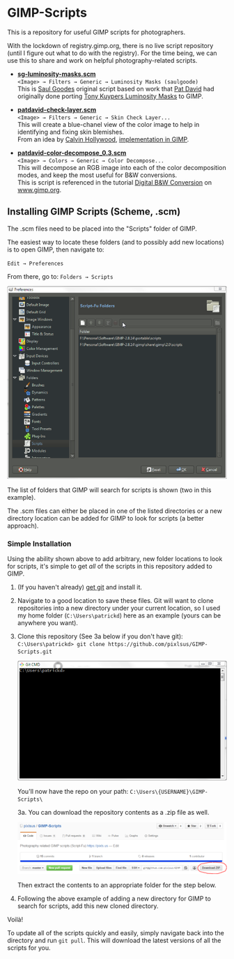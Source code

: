 # GIMP-Scripts

This is a repository for useful GIMP scripts for photographers.

With the lockdown of registry.gimp.org, there is no live script repository (until I figure out what to do with the registry). For the time being, we can use this to share and work on helpful photography-related scripts.

* [**sg-luminosity-masks.scm**][sg-luminosity-masks]  
    `<Image> → Filters → Generic → Luminosity Masks (saulgoode)`  
    This is [Saul Goodes][goode] original script based on work that [Pat David][david-lum] had originally done porting [Tony Kuypers Luminosity Masks][kuyper-lum] to GIMP.

* [**patdavid-check-layer.scm**][patdavid-check-layer]  
    `<Image> → Filters → Generic → Skin Check Layer...`  
    This will create a blue-chanel view of the color image to help in identifying and fixing skin blemishes.  
    From an idea by [Calvin Hollywood][], [implementation in GIMP][david-skincheck]. 

* [**patdavid-color-decompose_0.3.scm**][patdavid-color-decompose]  
    `<Image> → Colors → Generic → Color Decompose...`  
    This will decompose an RGB image into each of the color decomposition modes, and keep the most useful for B&W conversions.  
    This is script is referenced in the tutorial [Digital B&W Conversion](http://www.gimp.org/tutorials/Digital_Black_and_White_Conversion/) on www.gimp.org.

[sg-luminosity-masks]: /sg-luminosity-masks.scm
[goode]: http://chiselapp.com/user/saulgoode/repository/script-fu/index
[david-lum]: http://blog.patdavid.net/2013/11/getting-around-in-gimp-luminosity-masks.html
[kuyper-lum]: http://goodlight.us/writing/luminositymasks/luminositymasks-1.html
[patdavid-color-decompose]: /patdavid-color-decompose_0.3.scm

[patdavid-check-layer]: /patdavid-check-layer.scm
[Calvin Hollywood]: https://www.youtube.com/watch?v=OSP-XTIfnGU
[david-skincheck]: http://blog.patdavid.net/2013/04/getting-around-in-gimp-blue-channel.html 


## Installing GIMP Scripts (Scheme, .scm)

The .scm files need to be placed into the "Scripts" folder of GIMP.

The easiest way to locate these folders (and to possibly add new locations) is to open GIMP, then navigate to:  

`Edit → Preferences`

From there, go to: `Folders → Scripts`

![GIMP Preferences Scripts Folder](gimp-prefs-scripts-folder.png)

The list of folders that GIMP will search for scripts is shown (two in this example).

The .scm files can either be placed in one of the listed directories or a new directory location can be added for GIMP to look for scripts (a better approach).


### Simple Installation

Using the ability shown above to add arbitrary, new folder locations to look for scripts, it's simple to get _all_ of the scripts in this repository added to GIMP.

1. (If you haven't already) [get git][] and install it.

2. Navigate to a good location to save these files.
    Git will want to clone repositories into a new directory under your current location, so I used my home folder (`C:\Users\patrickd`) here as an example (yours can be anywhere you want).

3. Clone this repository (See 3a below if you don't have git):  
    `C:\Users\patrickd> git clone https://github.com/pixlsus/GIMP-Scripts.git`

    ![git clone pixlsus GIMP-Scripts repository](github-clone.gif)  

    You'll now have the repo on your path: `C:\Users\{USERNAME}\GIMP-Scripts\ `

    3a.  You can download the repository contents as a .zip file as well.

    ![download as zip](Download-zip.png)

    Then extract the contents to an appropriate folder for the step below.

4. Following the above example of adding a new directory for GIMP to search for scripts, add this new cloned directory.

Voilà!

To update all of the scripts quickly and easily, simply navigate back into the directory and run `git pull`.  This will download the latest versions of all the scripts for you.

[get GIT]: https://git-scm.com/downloads
